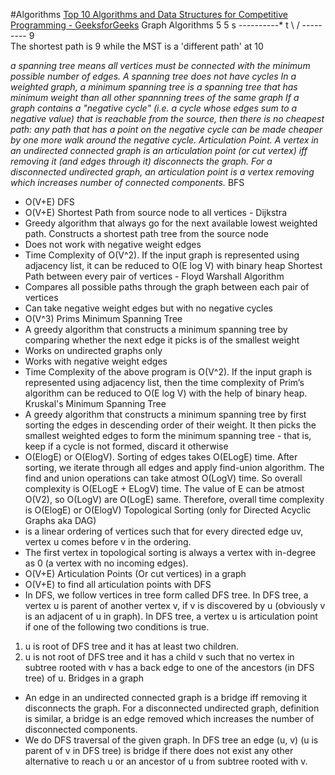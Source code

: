 #Algorithms
[Top 10 Algorithms and Data Structures for Competitive Programming - GeeksforGeeks](https://www.geeksforgeeks.org/top-algorithms-and-data-structures-for-competitive-programming/#algo1) 
Graph Algorithms
     5     5
  s *-----*-----* t
     \              /
       ---------
         9		 
The shortest path is 9 while the MST is a 'different path' at 10

*a spanning tree means all vertices must be connected with the minimum possible number of edges. A spanning tree does not have cycles*
*In a weighted graph, a minimum spanning tree is a spanning tree that has minimum weight than all other spannning trees of the same graph*
*If a graph contains a "negative cycle" (i.e. a cycle whose edges sum to a negative value) that is reachable from the source, then there is no cheapest path: any path that has a point on the negative cycle can be made cheaper by one more walk around the negative cycle.*
*Articulation Point. A vertex in an undirected connected graph is an articulation point (or cut vertex) iff removing it (and edges through it) disconnects the graph. For a disconnected undirected graph, an articulation point is a vertex removing which increases number of connected components.*
BFS
- O(V+E)
DFS
- O(V+E)
Shortest Path from source node to all vertices - Dijkstra
- Greedy algorithm that always go for the next available lowest weighted path. Constructs a shortest path tree from the source node
- Does not work with negative weight edges
- Time Complexity of O(V^2). If the input graph is represented using adjacency list, it can be reduced to O(E log V) with binary heap
Shortest Path between every pair of vertices - Floyd Warshall Algorithm
- Compares all possible paths through the graph between each pair of vertices
- Can take negative weight edges but with no negative cycles
- O(V^3)
Prims Minimum Spanning Tree
- A greedy algorithm that constructs a minimum spanning tree by comparing whether the next edge it picks is of the smallest weight
- Works on undirected graphs only
- Works with negative weight edges
- Time Complexity of the above program is O(V^2). If the input graph is represented using adjacency list, then the time complexity of Prim’s algorithm can be reduced to O(E log V) with the help of binary heap.
Kruskal's Minimum Spanning Tree
- A greedy algorithm that constructs a minimum spanning tree by first sorting the edges in descending order of their weight. It then picks the smallest weighted edges to form the minimum spanning tree - that is, keep if a cycle is not formed, discard it otherwise
- O(ElogE) or O(ElogV). Sorting of edges takes O(ELogE) time. After sorting, we iterate through all edges and apply find-union algorithm. The find and union operations can take atmost O(LogV) time. So overall complexity is O(ELogE + ELogV) time. The value of E can be atmost O(V2), so O(LogV) are O(LogE) same. Therefore, overall time complexity is O(ElogE) or O(ElogV)
Topological Sorting (only for Directed Acyclic Graphs aka DAG)
- is a linear ordering of vertices such that for every directed edge uv, vertex u comes before v in the ordering.
- The first vertex in topological sorting is always a vertex with in-degree as 0 (a vertex with no incoming edges).
- O(V+E)
Articulation Points (Or cut vertices) in a graph
- O(V+E) to find all articulation points with DFS
- In DFS, we follow vertices in tree form called DFS tree. In DFS tree, a vertex u is parent of another vertex v, if v is discovered by u (obviously v is an adjacent of u in graph). In DFS tree, a vertex u is articulation point if one of the following two conditions is true.
1) u is root of DFS tree and it has at least two children.
2) u is not root of DFS tree and it has a child v such that no vertex in subtree rooted with v has a back edge to one of the ancestors (in DFS tree) of u.
Bridges in a graph
- An edge in an undirected connected graph is a bridge iff removing it disconnects the graph. For a disconnected undirected graph, definition is similar, a bridge is an edge removed which increases the number of disconnected components.
- We do DFS traversal of the given graph. In DFS tree an edge (u, v) (u is parent of v in DFS tree) is bridge if there does not exist any other alternative to reach u or an ancestor of u from subtree rooted with v.